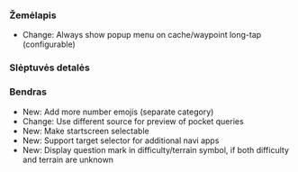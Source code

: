 ### Žemėlapis
- Change: Always show popup menu on cache/waypoint long-tap (configurable)

### Slėptuvės detalės

### Bendras
- New: Add more number emojis (separate category)
- Change: Use different source for preview of pocket queries
- New: Make startscreen selectable
- New: Support target selector for additional navi apps
- New: Display question mark in difficulty/terrain symbol, if both difficulty and terrain are unknown
